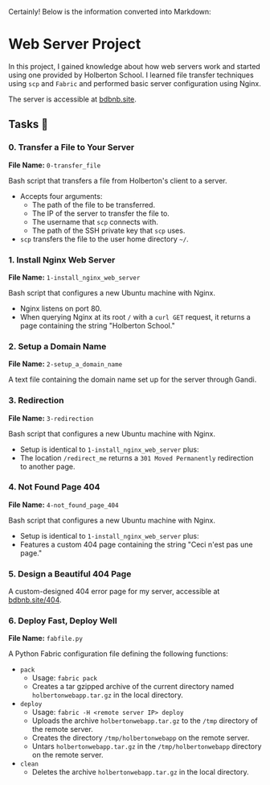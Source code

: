 Certainly! Below is the information converted into Markdown:

# Web Server Project

In this project, I gained knowledge about how web servers work and started using one provided by Holberton School. I learned file transfer techniques using `scp` and `Fabric` and performed basic server configuration using Nginx.

The server is accessible at [bdbnb.site](http://bdbnb.site).

## Tasks 📃

### 0. Transfer a File to Your Server

**File Name:** `0-transfer_file`

Bash script that transfers a file from Holberton's client to a server.
- Accepts four arguments:
  - The path of the file to be transferred.
  - The IP of the server to transfer the file to.
  - The username that `scp` connects with.
  - The path of the SSH private key that `scp` uses.
- `scp` transfers the file to the user home directory `~/`.

### 1. Install Nginx Web Server

**File Name:** `1-install_nginx_web_server`

Bash script that configures a new Ubuntu machine with Nginx.
- Nginx listens on port 80.
- When querying Nginx at its root `/` with a `curl GET` request, it returns a page containing the string "Holberton School."

### 2. Setup a Domain Name

**File Name:** `2-setup_a_domain_name`

A text file containing the domain name set up for the server through Gandi.

### 3. Redirection

**File Name:** `3-redirection`

Bash script that configures a new Ubuntu machine with Nginx.
- Setup is identical to `1-install_nginx_web_server` plus:
- The location `/redirect_me` returns a `301 Moved Permanently` redirection to another page.

### 4. Not Found Page 404

**File Name:** `4-not_found_page_404`

Bash script that configures a new Ubuntu machine with Nginx.
- Setup is identical to `1-install_nginx_web_server` plus:
- Features a custom 404 page containing the string "Ceci n'est pas une page."

### 5. Design a Beautiful 404 Page

A custom-designed 404 error page for my server, accessible at [bdbnb.site/404](http://bdbnb.site/404).

### 6. Deploy Fast, Deploy Well

**File Name:** `fabfile.py`

A Python Fabric configuration file defining the following functions:
- `pack`
  - Usage: `fabric pack`
  - Creates a tar gzipped archive of the current directory named `holbertonwebapp.tar.gz` in the local directory.
- `deploy`
  - Usage: `fabric -H <remote server IP> deploy`
  - Uploads the archive `holbertonwebapp.tar.gz` to the `/tmp` directory of the remote server.
  - Creates the directory `/tmp/holbertonwebapp` on the remote server.
  - Untars `holbertonwebapp.tar.gz` in the `/tmp/holbertonwebapp` directory on the remote server.
- `clean`
  - Deletes the archive `holbertonwebapp.tar.gz` in the local directory.
